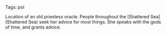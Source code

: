 Tags: poi

Location of an old priestess oracle. People throughout the [Shattered Sea](Shattered Sea) seek her advice for most things. She speaks with the gods of time, and grants advice.